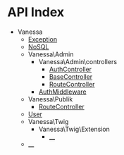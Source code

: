 API Index
=========

* Vanessa
    * [Exception](Vanessa-Exception.md)
    * [NoSQL](Vanessa-NoSQL.md)
    * Vanessa\Admin
        * Vanessa\Admin\controllers
            * [AuthController](Vanessa-Admin-controllers-AuthController.md)
            * [BaseController](Vanessa-Admin-controllers-BaseController.md)
            * [RouteController](Vanessa-Admin-controllers-RouteController.md)
        * [AuthMiddleware](Vanessa-Admin-AuthMiddleware.md)
    * Vanessa\Publik
        * [RouteController](Vanessa-Publik-RouteController.md)
    * [User](Vanessa-User.md)
    * Vanessa\Twig
        * Vanessa\Twig\Extension
            * [__](Vanessa-Twig-Extension-__.md)
    * [__](Vanessa-__.md)

